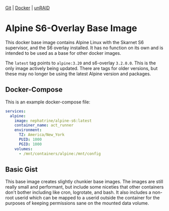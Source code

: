 <!--
SPDX-FileCopyrightText: 2019 - 2024 Daniel Wolf <nephatrine@gmail.com>

SPDX-License-Identifier: ISC
-->

[Git](https://code.nephatrine.net/NephNET/docker-alpine-s6/src/branch/master) |
[Docker](https://hub.docker.com/r/nephatrine/alpine-s6/) |
[unRAID](https://code.nephatrine.net/NephNET/unraid-containers)

# Alpine S6-Overlay Base Image

This docker base image contains Alpine Linux with the Skarnet S6 supervisor,
and the S6 overlay installed. It has no function on its own and is intended
to be used as a base for other docker images.

The `latest` tag points to `alpine:3.20` and s6-overlay `3.2.0.0`. This is
the only image actively being updated. There are tags for older versions, but
these may no longer be using the latest Alpine version and packages.

## Docker-Compose

This is an example docker-compose file:

```yaml
services:
  alpine:
    image: nephatrine/alpine-s6:latest
    container_name: act_runner
    environment:
      TZ: America/New_York
      PUID: 1000
      PGID: 1000
    volumes:
      - /mnt/containers/alpine:/mnt/config
```

## Basic Gist

This base image creates slightly chunkier base images. The images are still
really small and performant, but include some niceties that other containers
don't bother including like cron, logrotate, and bash. It also includes a
non-root userid which can be mapped to a userid outside the container for the
purposes of keeping permissions sane on the mounted data volume.

